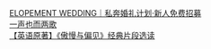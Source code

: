   
[ELOPEMENT WEDDING｜私奔婚礼计划·新人免费招募](http://www.dianyue.me/archives/444/fc79ef7clnx76lmd/)  
[一声也而两歌](http://www.dianyue.me/archives/811/h4i2ssondfbt1rps/)  
[【英语原著】《傲慢与偏见》经典片段选读](http://www.dianyue.me/archives/202/m8vjdmndq2fccetz/)